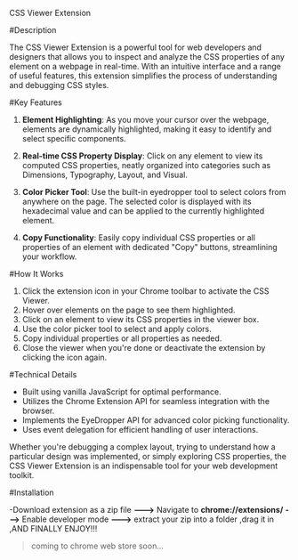 CSS Viewer Extension

#Description

The CSS Viewer Extension is a powerful tool for web developers and designers that allows you to inspect and analyze the CSS properties of any element on a webpage in real-time. With an intuitive interface and a range of useful features, this extension simplifies the process of understanding and debugging CSS styles.

#Key Features

1. **Element Highlighting**: As you move your cursor over the webpage, elements are dynamically highlighted, making it easy to identify and select specific components.

2. **Real-time CSS Property Display**: Click on any element to view its computed CSS properties, neatly organized into categories such as Dimensions, Typography, Layout, and Visual.

3. **Color Picker Tool**: Use the built-in eyedropper tool to select colors from anywhere on the page. The selected color is displayed with its hexadecimal value and can be applied to the currently highlighted element.

4. **Copy Functionality**: Easily copy individual CSS properties or all properties of an element with dedicated "Copy" buttons, streamlining your workflow.


#How It Works

1. Click the extension icon in your Chrome toolbar to activate the CSS Viewer.
2. Hover over elements on the page to see them highlighted.
3. Click on an element to view its CSS properties in the viewer box.
4. Use the color picker tool to select and apply colors.
5. Copy individual properties or all properties as needed.
6. Close the viewer when you're done or deactivate the extension by clicking the icon again.

#Technical Details

- Built using vanilla JavaScript for optimal performance.
- Utilizes the Chrome Extension API for seamless integration with the browser.
- Implements the EyeDropper API for advanced color picking functionality.
- Uses event delegation for efficient handling of user interactions.

Whether you're debugging a complex layout, trying to understand how a particular design was implemented, or simply exploring CSS properties, the CSS Viewer Extension is an indispensable tool for your web development toolkit.

#Installation

-Download extension as a zip file **--->** Navigate to **chrome://extensions/** **--->** Enable developer mode **--->** extract your zip into a folder ,drag it in ,AND FINALLY ENJOY!!!


> coming to chrome web store soon...
